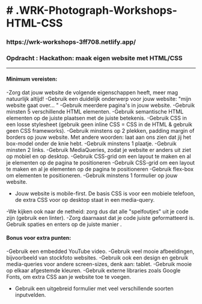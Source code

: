<h1># .WRK-Photograph-Workshops-HTML-CSS</h1>

<h3>https://wrk-workshops-3ff708.netlify.app/</h3>

<h3>Opdracht : Hackathon: maak eigen website met HTML/CSS </h3>
<hr>


<h4>Minimum vereisten:<br></h4>

  -Zorg dat jouw website de volgende eigenschappen heeft, meer mag natuurlijk altijd!
  -Gebruik een duidelijk onderwerp voor jouw website: "mijn website gaat over... " 
  -Gebruik meerdere pagina's in jouw website.
  -Gebruik minsten 5 verschillende HTML elementen.
  -Gebruik semantische HTML elementen op de juiste plaatsen met de juiste betekenis.
  -Gebruik CSS in een losse stylesheet (gebruik geen inline CSS = CSS in de HTML & gebruik geen CSS frameworks).
  -Gebruik minstens op 2 plekken, padding margin of borders op jouw website. Met andere woorden: laat aan ons zien dat jij het box-model onder de knie hebt.
  -Gebruik minstens 1 plaatje.
  -Gebruik minsten 2 links.
  -Gebruik MediaQueries, zodat je website er anders uit ziet op mobiel en op desktop.
  -Gebruik CSS-grid om een layout te maken en al je elementen op de pagina te positioneren
  -Gebruik CSS-grid om een layout te maken en al je elementen op de pagina te positioneren
 -Gebruik flex-box om elementen te positioneren.
  -Gebruik minstens 1 formulier op jouw website.
 - Jouw website is mobile-first. De basis CSS is voor een mobiele telefoon, de extra CSS voor op desktop staat in een media-query. 
  
-We kijken ook naar de netheid: zorg dus dat alle "spelfoutjes" uit je code zijn (gebruik een linter).
  -Zorg daarnaast dat je code juiste geformatteerd is. Gebruik spaties en enters op de juiste manier .

<h4>Bonus voor extra punten:</h4>

  -Gebruik een embedded YouTube video.
  -Gebruik veel mooie afbeeldingen, bijvoorbeeld van stockfoto websites.
  -Gebruik ook een design en gebruik media-queries voor andere screen-sizes, denk aan: tablet.
  -Gebruik mooie op elkaar afgestemde kleuren.
 -Gebruik externe libraries zoals Google Fonts, om extra CSS aan je website toe te voegen.
- Gebruik een uitgebreid formulier met veel verschillende soorten inputvelden.








